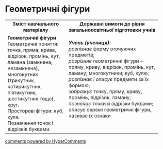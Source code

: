 <div id="hypercomments_widget" class="js-hypercomments-widget invisible"></div>

# Геометричні фігури
<table>
  <tr>
    <td width="40%" align="center"><b>Зміст навчального матеріалу<b></td>
    <td width="60%" align="center"><b>Державні вимоги до рівня загальноосвітньої підготовки учнів</b></td>
  </tr>
  <tr>
    <td width="40%" style="vertical-align:top !important;"><b>Геометричні фігури</b><br>
Геометричні поняття: точка, пряма, крива, відрізок, промінь, кут,  ламана (замкнена, незамкнена), многокутник (трикутник, чотирикутник, п’ятикутник, шестикутник тощо), круг.<br>
Просторові фігури: куб, куля.<br> 
Позначення точок і відрізків буквами.<br></td>
    <td width="60%" style="vertical-align:top !important;">
    <p><i><b>Учень (учениця):</b></i><br>
<i>розпізнає</i> форму оточуючих предметів;<br>
<i>розрізняє</i> геометричні фігури – пряму, криву, відрізок, промінь, кут, ламану; многокутники; куб, кулю;<br>
<i>розпізнає і описує</i> предмети за їх формою;<br>
<i>зображує</i> точку, пряму, криву, промінь,  відрізок, ламану;<br>
<i>позначає</i> точки й відрізки буквами;<br>
<i>описує</i> окремі геометричні фігури, називає їх ознаки<br></p></td>
  </tr>
</table>

<div class="js-hypercomments-container">
    <a href="http://hypercomments.com" class="hc-link" title="comments widget">comments powered by HyperComments</a>
</div>